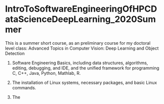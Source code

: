 # IntroToSoftwareEngineeringOfHPCDataScienceDeepLearning_2020Summer

This is a summer short course, as an preliminary course for my doctoral level
class: Advanced Topics in Computer Vision: Deep Learning and Object Detection

1. Software Engineering Basics, including data structures, algorithms, editing, debugging, and IDE, and the unified framework for programming C, C++, Java, Python, Mathlab, R.

2. The installation of Linux systems, necessary packages, and basic Linux commands.

3. The 
